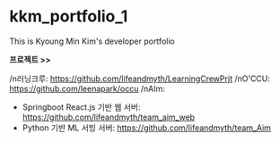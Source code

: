 # kkm_portfolio_1
This is Kyoung Min Kim's developer portfolio

**프로젝트 >>**

/n러닝크루: https://github.com/lifeandmyth/LearningCrewPrjt
/nO'CCU: https://github.com/leenapark/occu
/nAIm: 
- Springboot React.js 기반 웹 서버: https://github.com/lifeandmyth/team_aim_web
- Python 기반 ML 서빙 서버: https://github.com/lifeandmyth/team_Aim


  
